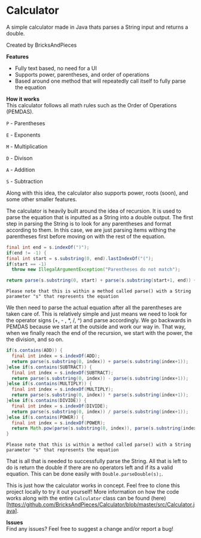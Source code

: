 # Calculator  
A simple calculator made in Java thats parses a String input and returns a double.

Created by BricksAndPieces


**Features**  
- Fully text based, no need for a UI
- Supports power, parentheses, and order of operations
- Based around one method that will repeatedly call itself to fully parse the equation


**How it works**  
This calculator follows all math rules such as the Order of Operations (PEMDAS).

`P` - Parentheses

`E` - Exponents

`M` - Multiplication

`D` - Divison

`A` - Addition

`S` - Subtraction

Along with this idea, the calculator also supports power, roots (soon), and some other smaller features.
  

The calculator is heavily built around the idea of recursion. It is used to parse the equation that is inputted as a String into a double output. The first step in parsing the String is to look for any parentheses and format according to them. In this case, we are just parsing items withing the parentheses first before moving on with the rest of the equation.

```java
final int end = s.indexOf(")");
if(end != -1) {
final int start = s.substring(0, end).lastIndexOf("(");
if(start == -1)
  throw new IllegalArgumentException("Parentheses do not match");

return parse(s.substring(0, start) + parse(s.substring(start+1, end)) + s.substring(end+1));
```

`Please note that this is within a method called parse() with a String parameter "s" that represents the equation`

We then need to parse the actual equation after all the parentheses are taken care of. This is relatively simple and just means we need to look for the operator signs (+, - , \*, /, ^) and parse accordingly. We go backwards in PEMDAS because we start at the outside and work our way in. That way, when we finally reach the end of the recursion, we start with the power, the the division, and so on.

```java
if(s.contains(ADD)) {
  final int index = s.indexOf(ADD);
  return parse(s.substring(0, index)) + parse(s.substring(index+1));
}else if(s.contains(SUBTRACT)) {
  final int index = s.indexOf(SUBTRACT);
  return parse(s.substring(0, index)) - parse(s.substring(index+1));
}else if(s.contains(MULTIPLY)) {
  final int index = s.indexOf(MULTIPLY);
  return parse(s.substring(0, index)) * parse(s.substring(index+1));
}else if(s.contains(DIVIDE)) {
  final int index = s.indexOf(DIVIDE);
  return parse(s.substring(0, index)) / parse(s.substring(index+1));
}else if(s.contains(POWER)) {
  final int index = s.indexOf(POWER);
  return Math.pow(parse(s.substring(0, index)), parse(s.substring(index+1)));
}
```

`Please note that this is within a method called parse() with a String parameter "s" that represents the equation`

That is all that is needed to successfully parse the String. All that is left to do is return the double if there are no operators left and if its a valid equation. This can be done easily with `Double.parseDouble(s);`.

This is just how the calculator works in concept. Feel free to clone this project locally to try it out yourself! More information on how the code works along with the entire `Calculator` class can be found (here)[https://github.com/BricksAndPieces/Calculator/blob/master/src/Calculator.java].
  
  
**Issues**  
Find any issues? Feel free to suggest a change and/or report a bug!
